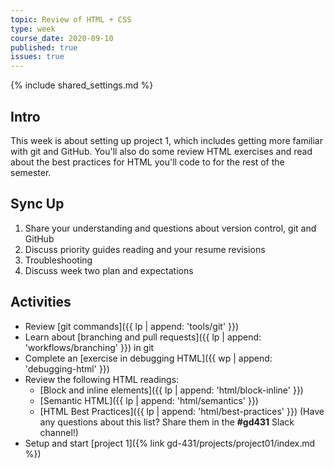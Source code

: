 ```yaml
---
topic: Review of HTML + CSS
type: week
course_date: 2020-09-10
published: true
issues: true
---
```


{% include shared_settings.md %}

## Intro
This week is about setting up project 1, which includes getting more familiar with git and GitHub. You'll also do some review HTML exercises and read about the best practices for HTML you'll code to for the rest of the semester.

## Sync Up
1. Share your understanding and questions about version control, git and GitHub
1. Discuss priority guides reading and your resume revisions
1. Troubleshooting
1. Discuss week two plan and expectations

## Activities
- Review [git commands]({{ lp | append: 'tools/git' }})
- Learn about [branching and pull requests]({{ lp | append: 'workflows/branching' }}) in git
- Complete an [exercise in debugging HTML]({{ wp | append: 'debugging-html' }})
- Review the following HTML readings:
  - [Block and inline elements]({{ lp | append: 'html/block-inline' }})
  - [Semantic HTML]({{ lp | append: 'html/semantics' }})
  - [HTML Best Practices]({{ lp | append: 'html/best-practices' }}) (Have any questions about this list? Share them in the <b>#gd431</b> Slack channel!)
- Setup and start [project 1]({% link gd-431/projects/project01/index.md %})
